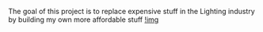 The goal of this project is to replace expensive stuff in the Lighting industry by building my own more affordable stuff
[!img]({https://hackatime-badge.hackclub.com/U097PV280H0/Moving_Head_ESP32})
